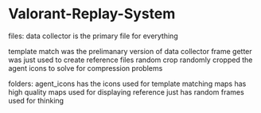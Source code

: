 # Valorant-Replay-System

files:
data collector is the primary file for everything

template match was the prelimanary version of data collector
frame getter was just used to create reference files
random crop randomly cropped the agent icons to solve for compression problems

folders:
agent_icons has the icons used for template matching
maps has high quality maps used for displaying
reference just has random frames used for thinking
